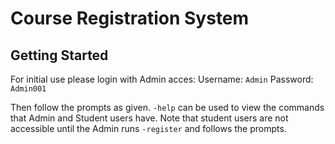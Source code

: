 # Course Registration System
## Getting Started
For initial use please login with Admin acces:
Username: `Admin`
Password: `Admin001`

Then follow the prompts as given.  `-help` can be used to view the commands that Admin and Student users have.  Note that student users are not accessible until the Admin runs `-register` and follows the prompts.
